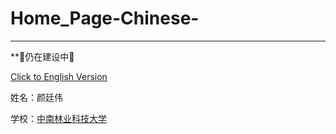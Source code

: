 # Home_Page-Chinese-

****

**:construction:仍在建设中:construction:

<a href="https://lvfinch.github.io/Home_Page-English-/" target="_blank">Click to English Version</a>

姓名：颜廷伟

学校：[中南林业科技大学](http://www.csuft.edu.cn/)